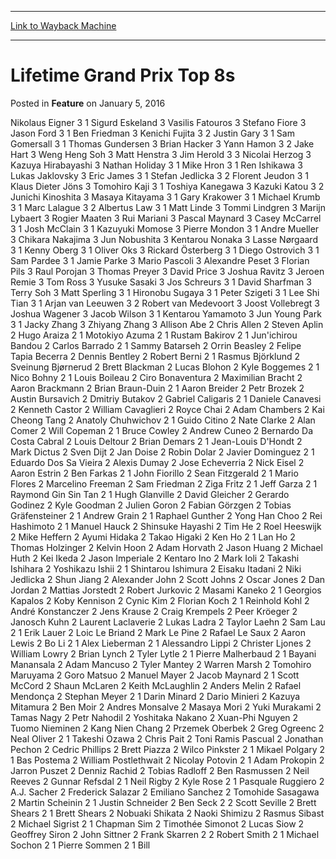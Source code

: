 
---
[Link to Wayback Machine](https://web.archive.org/web/20211206094456/https://magic.wizards.com/en/articles/archive/feature/lifetime-grand-prix-top-8s-2000-01-01)

[_metadata_:wayback_url]:- "https://magic.wizards.com/en/articles/archive/feature/lifetime-grand-prix-top-8s-2000-01-01"
[_metadata_:wayback_raw_url]:- "https://web.archive.org/web/20211206094456id_/https://magic.wizards.com/en/articles/archive/feature/lifetime-grand-prix-top-8s-2000-01-01"
[_metadata_:wayback_capture_timestamp]:- "2021-12-06 09:44:56+00:00"
[_metadata_:description]:- "Nikolaus Eigner 3 1 Sigurd Eskeland 3 Vasilis Fatouros 3 Stefano Fiore 3 Jason Ford 3 1 Ben Friedman 3 Kenichi Fujita 3 2 Justin Gary 3 1 Sam Gomersall 3 1 Thomas Gundersen 3 Brian Hacker 3 Yann Hamon 3 2 Jake Hart 3 Weng Heng Soh 3 Matt Henstra 3 Jim Herold 3 3 Nicolai Herzog 3 Kazuya Hirabayashi 3 Nathan Holiday 3 1 Mike Hron 3 1 Ren Ishikawa 3 Lukas Jaklovsky 3 Eric James 3"
[_metadata_:generator]:- "Drupal 7 (http://drupal.org)"
---


Lifetime Grand Prix Top 8s
==========================



 Posted in **Feature**
 on January 5, 2016 










Nikolaus Eigner 3 1 Sigurd Eskeland 3 Vasilis Fatouros 3 Stefano Fiore 3 Jason Ford 3 1 Ben Friedman 3 Kenichi Fujita 3 2 Justin Gary 3 1 Sam Gomersall 3 1 Thomas Gundersen 3 Brian Hacker 3 Yann Hamon 3 2 Jake Hart 3 Weng Heng Soh 3 Matt Henstra 3 Jim Herold 3 3 Nicolai Herzog 3 Kazuya Hirabayashi 3 Nathan Holiday 3 1 Mike Hron 3 1 Ren Ishikawa 3 Lukas Jaklovsky 3 Eric James 3 1 Stefan Jedlicka 3 2 Florent Jeudon 3 1 Klaus Dieter Jöns 3 Tomohiro Kaji 3 1 Toshiya Kanegawa 3 Kazuki Katou 3 2 Junichi Kinoshita 3 Masaya Kitayama 3 1 Gary Krakower 3 1 Michael Krumb 3 1 Marc Lalague 3 2 Albertus Law 3 1 Matt Linde 3 Tommi Lindgren 3 Marijn Lybaert 3 Rogier Maaten 3 Rui Mariani 3 Pascal Maynard 3 Casey McCarrel 3 1 Josh McClain 3 1 Kazuyuki Momose 3 Pierre Mondon 3 1 Andre Mueller 3 Chikara Nakajima 3 Jun Nobushita 3 Kentarou Nonaka 3 Lasse Nørgaard 3 1 Kenny Oberg 3 1 Oliver Oks 3 Rickard Österberg 3 1 Diego Ostrovich 3 1 Sam Pardee 3 1 Jamie Parke 3 Mario Pascoli 3 Alexandre Peset 3 Florian Pils 3 Raul Porojan 3 Thomas Preyer 3 David Price 3 Joshua Ravitz 3 Jeroen Remie 3 Tom Ross 3 Yusuke Sasaki 3 Jos Schreurs 3 1 David Sharfman 3 Terry Soh 3 Matt Sperling 3 1 Hironobu Sugaya 3 1 Peter Szigeti 3 1 Lee Shi Tian 3 1 Arjan van Leeuwen 3 2 Robert van Medevoort 3 Joost Vollebregt 3 Joshua Wagener 3 Jacob Wilson 3 1 Kentarou Yamamoto 3 Jun Young Park 3 1 Jacky Zhang 3 Zhiyang Zhang 3 Allison Abe 2 Chris Allen 2 Steven Aplin 2 Hugo Araiza 2 1 Motokiyo Azuma 2 1 Rustam Bakirov 2 1 Jun'ichirou Bandou 2 Carlos Barrado 2 1 Sammy Batarseh 2 Orrin Beasley 2 Felipe Tapia Becerra 2 Dennis Bentley 2 Robert Berni 2 1 Rasmus Björklund 2 Sveinung Bjørnerud 2 Brett Blackman 2 Lucas Blohon 2 Kyle Boggemes 2 1 Nico Bohny 2 1 Louis Boileau 2 Ciro Bonaventura 2 Maximilian Bracht 2 Aaron Brackmann 2 Brian Braun-Duin 2 1 Aaron Breider 2 Petr Brozek 2 Austin Bursavich 2 Dmitriy Butakov 2 Gabriel Caligaris 2 1 Daniele Canavesi 2 Kenneth Castor 2 William Cavaglieri 2 Royce Chai 2 Adam Chambers 2 Kai Cheong Tang 2 Anatoly Chuhwichov 2 1 Guido Citino 2 Nate Clarke 2 Alan Comer 2 Will Copeman 2 1 Bruce Cowley 2 Andrew Cuneo 2 Bernardo Da Costa Cabral 2 Louis Deltour 2 Brian Demars 2 1 Jean-Louis D'Hondt 2 Mark Dictus 2 Sven Dijt 2 Jan Doise 2 Robin Dolar 2 Javier Dominguez 2 1 Eduardo Dos Sa Vieira 2 Alexis Dumay 2 Jose Echeverria 2 Nick Eisel 2 Aaron Estrin 2 Ben Farkas 2 1 John Fiorillo 2 Sean Fitzgerald 2 1 Mario Flores 2 Marcelino Freeman 2 Sam Friedman 2 Ziga Fritz 2 1 Jeff Garza 2 1 Raymond Gin Sin Tan 2 1 Hugh Glanville 2 David Gleicher 2 Gerardo Godinez 2 Kyle Goodman 2 Julien Goron 2 Fabian Görzgen 2 Tobias Gräfensteiner 2 1 Andrew Grain 2 1 Raphael Gunther 2 Yong Han Choo 2 Rei Hashimoto 2 1 Manuel Hauck 2 Shinsuke Hayashi 2 Tim He 2 Roel Heeswijk 2 Mike Heffern 2 Ayumi Hidaka 2 Takao Higaki 2 Ken Ho 2 1 Lan Ho 2 Thomas Holzinger 2 Kelvin Hoon 2 Adam Horvath 2 Jason Huang 2 Michael Huth 2 Kei Ikeda 2 Jason Imperiale 2 Kentaro Ino 2 Mark Ioli 2 Takashi Ishihara 2 Yoshikazu Ishii 2 1 Shintarou Ishimura 2 Eisaku Itadani 2 Niki Jedlicka 2 Shun Jiang 2 Alexander John 2 Scott Johns 2 Oscar Jones 2 Dan Jordan 2 Mattias Jorstedt 2 Robert Jurkovic 2 Masami Kaneko 2 1 Georgios Kapalos 2 Koby Kennison 2 Cynic Kim 2 Florian Koch 2 1 Reinhold Kohl 2 André Konstanczer 2 Jens Krause 2 Craig Krempels 2 Peer Kröeger 2 Janosch Kuhn 2 Laurent Laclaverie 2 Lukas Ladra 2 Taylor Laehn 2 Sam Lau 2 1 Erik Lauer 2 Loic Le Briand 2 Mark Le Pine 2 Rafael Le Saux 2 Aaron Lewis 2 Bo Li 2 1 Alex Lieberman 2 1 Alessandro Lippi 2 Christer Ljones 2 William Lowry 2 Brian Lynch 2 Tyler Lytle 2 1 Pierre Malherbaud 2 1 Bayani Manansala 2 Adam Mancuso 2 Tyler Mantey 2 Warren Marsh 2 Tomohiro Maruyama 2 Goro Matsuo 2 Manuel Mayer 2 Jacob Maynard 2 1 Scott McCord 2 Shaun McLaren 2 Keith McLaughlin 2 Anders Melin 2 Rafael Mendonça 2 Stephan Meyer 2 1 Darin Minard 2 Dario Minieri 2 Kazuya Mitamura 2 Ben Moir 2 Andres Monsalve 2 Masaya Mori 2 Yuki Murakami 2 Tamas Nagy 2 Petr Nahodil 2 Yoshitaka Nakano 2 Xuan-Phi Nguyen 2 Tuomo Nieminen 2 Kang Nien Chang 2 Przemek Oberbek 2 Greg Ogreenc 2 Neal Oliver 2 1 Takeshi Ozawa 2 Chris Pait 2 Toni Ramis Pascual 2 Jonathan Pechon 2 Cedric Phillips 2 Brett Piazza 2 Wilco Pinkster 2 1 Mikael Polgary 2 1 Bas Postema 2 William Postlethwait 2 Nicolay Potovin 2 1 Adam Prokopin 2 Jarron Puszet 2 Denniz Rachid 2 Tobias Radloff 2 Ben Rasmussen 2 Neil Reeves 2 Gunnar Refsdal 2 1 Neil Rigby 2 Kyle Rose 2 1 Pasquale Ruggiero 2 A.J. Sacher 2 Frederick Salazar 2 Emiliano Sanchez 2 Tomohide Sasagawa 2 Martin Scheinin 2 1 Justin Schneider 2 Ben Seck 2 2 Scott Seville 2 Brett Shears 2 1 Brett Shears 2 Nobuaki Shikata 2 Naoki Shimizu 2 Rasmus Sibast 2 Michael Sigrist 2 1 Chapman Sim 2 Timothée Simonot 2 Lucas Siow 2 Geoffrey Siron 2 John Sittner 2 Frank Skarren 2 2 Robert Smith 2 1 Michael Sochon 2 1 Pierre Sommen 2 1 Bill





